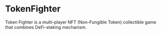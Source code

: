 # TokenFighter
Token Fighter is a multi-player NFT (Non-Fungible Token) collectible game that combines DeFi-staking mechanism.
